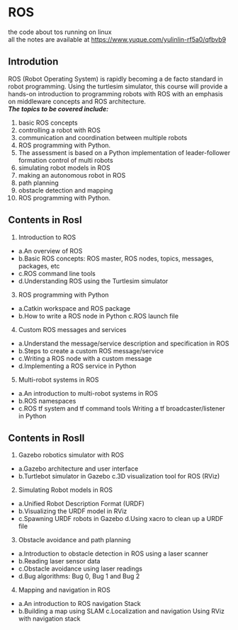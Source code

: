 # ROS
the code about tos running on linux  
all the notes are available at https://www.yuque.com/yulinlin-rf5a0/qfbvb9
## Introdution
ROS (Robot Operating System) is rapidly becoming a de facto standard in robot programming. Using the turtlesim simulator, this course will provide a hands-on introduction to programming robots with ROS with an emphasis on middleware concepts and ROS architecture.   
***The topics to be covered include:***
1. basic ROS concepts  
2. controlling a robot with ROS  
3. communication and coordination between multiple robots  
4. ROS programming with Python. 
5. The assessment is based on a Python implementation of leader-follower formation control of multi robots
6. simulating robot models in ROS
7. making an autonomous robot in ROS  
8. path planning
9. obstacle detection and mapping  
10. ROS programming with Python.

## Contents in RosⅠ
1. Introduction to ROS 
* a.An overview of ROS 
* b.Basic ROS concepts: ROS master, ROS nodes, topics, messages, packages, etc 
* c.ROS command line tools 
* d.Understanding ROS using the Turtlesim simulator 
3. ROS programming with Python 
* a.Catkin workspace and ROS package 
* b.How to write a ROS node in Python c.ROS launch file   
4. Custom ROS messages and services 
* a.Understand the message/service description and specification in ROS 
* b.Steps to create a custom ROS message/service 
* c.Writing a ROS node with a custom message 
* d.Implementing a ROS service in Python 
5. Multi-robot systems in ROS 
* a.An introduction to multi-robot systems in ROS 
* b.ROS namespaces 
* c.ROS tf system and tf command tools Writing a tf broadcaster/listener in Python
## Contents in RosⅡ
1. Gazebo robotics simulator with ROS 
* a.Gazebo architecture and user interface 
* b.Turtlebot simulator in Gazebo c.3D visualization tool for ROS (RViz)   
2. Simulating Robot models in ROS 
* a.Unified Robot Description Format (URDF)
* b.Visualizing the URDF model in RViz 
* c.Spawning URDF robots in Gazebo d.Using xacro to clean up a URDF file   
3. Obstacle avoidance and path planning 
* a.Introduction to obstacle detection in ROS using a laser scanner 
* b.Reading laser sensor data 
* c.Obstacle avoidance using laser readings 
* d.Bug algorithms: Bug 0, Bug 1 and Bug 2   
4. Mapping and navigation in ROS 
* a.An introduction to ROS navigation Stack 
* b.Building a map using SLAM c.Localization and navigation Using RViz with navigation stack
